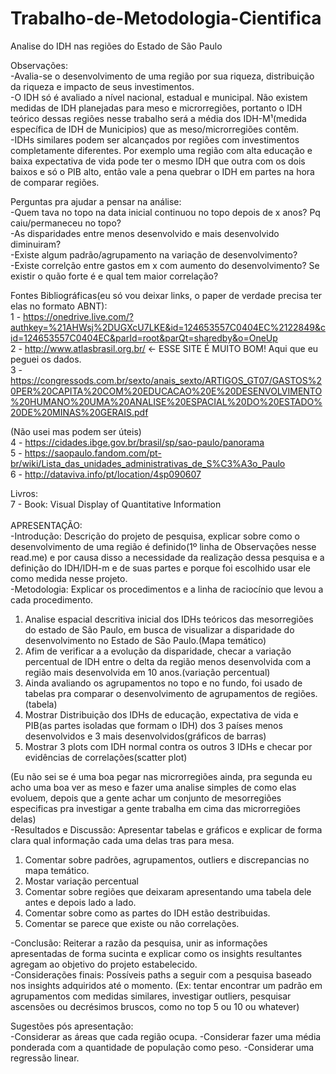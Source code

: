 # Trabalho-de-Metodologia-Cientifica
Analise do IDH nas regiões do Estado de São Paulo

Observações:<br /> 
-Avalia-se o desenvolvimento de uma região por sua riqueza, distribuição da riqueza e impacto de seus investimentos.<br /> 
-O IDH só é avaliado a nível nacional, estadual e municipal. Não existem medidas de IDH planejadas para meso e microrregiões, portanto o IDH teórico dessas regiões nesse trabalho será a média dos IDH-M¹(medida específica de IDH de Municipios) que as meso/microrregiões contêm.<br /> 
-IDHs similares podem ser alcançados por regiões com investimentos completamente diferentes. Por exemplo uma região com alta educação e baixa expectativa de vida pode ter o mesmo IDH que outra com os dois baixos e só o PIB alto, então vale a pena quebrar o IDH em partes na hora de comparar regiões. <br /> 

Perguntas pra ajudar a pensar na análise:<br /> 
-Quem tava no topo na data inicial continuou no topo depois de x anos? Pq caiu/permaneceu no topo?<br /> 
-As disparidades entre menos desenvolvido e mais desenvolvido diminuiram?<br /> 
-Existe algum padrão/agrupamento na variação de desenvolvimento?<br /> 
-Existe correlção entre gastos em x com aumento do desenvolvimento? Se existir o quão forte é e qual tem maior correlação?<br /> 

Fontes Bibliográficas(eu só vou deixar links, o paper de verdade precisa ter elas no formato ABNT):<br /> 
1 - https://onedrive.live.com/?authkey=%21AHWsj%2DUGXcU7LKE&id=124653557C0404EC%2122849&cid=124653557C0404EC&parId=root&parQt=sharedby&o=OneUp <br /> 
2 - http://www.atlasbrasil.org.br/ <- ESSE SITE É MUITO BOM! Aqui que eu peguei os dados.<br /> 
3 -https://congressods.com.br/sexto/anais_sexto/ARTIGOS_GT07/GASTOS%20PER%20CAPITA%20COM%20EDUCACAO%20E%20DESENVOLVIMENTO%20HUMANO%20UMA%20ANALISE%20ESPACIAL%20DO%20ESTADO%20DE%20MINAS%20GERAIS.pdf <br /> 

(Não usei mas podem ser úteis)<br /> 
4 - https://cidades.ibge.gov.br/brasil/sp/sao-paulo/panorama <br /> 
5 - https://saopaulo.fandom.com/pt-br/wiki/Lista_das_unidades_administrativas_de_S%C3%A3o_Paulo <br /> 
6 - http://dataviva.info/pt/location/4sp090607 <br /> 

Livros:<br /> 
7 - Book: Visual Display of Quantitative Information<br /> 
<br /> 
APRESENTAÇÃO:<br /> 
-Introdução: Descrição do projeto de pesquisa, explicar sobre como o desenvolvimento de uma região é definido(1º linha de Observações nesse read.me) e por causa disso a necessidade da realização dessa pesquisa e a definição do IDH/IDH-m e de suas partes e porque foi escolhido usar ele como medida nesse projeto.<br /> 
-Metodologia: Explicar os procedimentos e a linha de raciocínio que levou a cada procedimento.<br /> 
  1. Analise espacial descritiva inicial dos IDHs teóricos das mesorregiões do estado de São Paulo, em busca de visualizar a disparidade do desenvolvimento no Estado de São Paulo.(Mapa temático)<br />  
  2. Afim de verificar a a evolução da disparidade, checar a variação percentual de IDH entre o delta da região menos desenvolvida com a região mais desenvolvida em 10 anos.(variação percentual)<br /> 
  3. Ainda avaliando os agrupamentos no topo e no fundo, foi usado de tabelas pra comparar o desenvolvimento de agrupamentos de regiões.(tabela)<br /> 
  4. Mostrar Distribuição dos IDHs de educação, expectativa de vida e PIB(as partes isoladas que formam o IDH) dos 3 países menos desenvolvidos e 3 mais desenvolvidos(gráficos de barras)<br /> 
  5. Mostrar 3 plots com IDH normal contra os outros 3 IDHs e checar por evidências de correlações(scatter plot)<br /> 

(Eu não sei se é uma boa pegar nas microrregiões ainda, pra segunda eu acho uma boa ver as meso e fazer uma analise simples de como elas evoluem, depois que a gente achar um conjunto de mesorregiões especificas pra investigar a gente trabalha em cima das microrregiões delas)<br /> 
-Resultados e Discussão: Apresentar tabelas e gráficos e explicar de forma clara qual informação cada uma delas tras para mesa.<br /> 
  1. Comentar sobre padrões, agrupamentos, outliers e discrepancias no mapa temático.<br /> 
  2. Mostar variação percentual<br /> 
  3. Comentar sobre regiões que deixaram apresentando uma tabela dele antes e depois lado a lado.<br /> 
  4. Comentar sobre como as partes do IDH estão destribuidas.<br /> 
  5. Comentar se parece que existe ou não correlações.<br />

-Conclusão: Reiterar a razão da pesquisa, unir as informações apresentadas de forma sucinta e explicar como os insights resultantes agregam ao objetivo do projeto estabelecido.<br /> 
-Considerações finais: Possíveis paths a seguir com a pesquisa baseado nos insights adquiridos até o momento. (Ex: tentar encontrar um padrão em agrupamentos com medidas similares, investigar outliers, pesquisar ascensões ou decrésimos bruscos, como no top 5 ou 10 ou whatever)<br /> 

Sugestões pós apresentação:<br />
-Considerar as áreas que cada região ocupa.
-Considerar fazer uma média ponderada com a quantidade de população como peso.
-Considerar uma regressão linear.